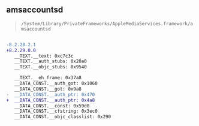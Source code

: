 ## amsaccountsd

> `/System/Library/PrivateFrameworks/AppleMediaServices.framework/amsaccountsd`

```diff

-8.2.28.2.1
+8.2.29.0.0
   __TEXT.__text: 0xc7c3c
   __TEXT.__auth_stubs: 0x20a0
   __TEXT.__objc_stubs: 0x9540

   __TEXT.__eh_frame: 0x37a8
   __DATA_CONST.__auth_got: 0x1060
   __DATA_CONST.__got: 0x9a8
-  __DATA_CONST.__auth_ptr: 0x470
+  __DATA_CONST.__auth_ptr: 0x4a8
   __DATA_CONST.__const: 0x59d0
   __DATA_CONST.__cfstring: 0x3ec0
   __DATA_CONST.__objc_classlist: 0x290

```
